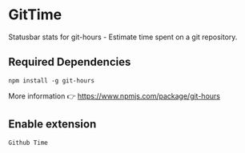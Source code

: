 # GitTime
Statusbar stats for git-hours - Estimate time spent on a git repository.

## Required Dependencies 

```npm install -g git-hours```

More information 👉 https://www.npmjs.com/package/git-hours

## Enable extension
```Github Time```